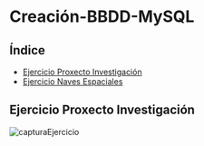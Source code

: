 # Creación-BBDD-MySQL
## Índice
* [Ejercicio Proxecto Investigación](#Ejercicio-ProxectO-Investigación)
* [Ejercicio Naves Espaciales](#Ejercicio-Naves-Espaciales)


 ## Ejercicio Proxecto Investigación
  ![capturaEjercicio](https://github.com/davidgchaves/first-steps-with-git-and-github-wirtz-asir1-and-dam1/blob/master/exercicios-ddl/1-proxectos-de-investigacion/img/1-proxectos-de-investigacion-relacional.jpeg)
